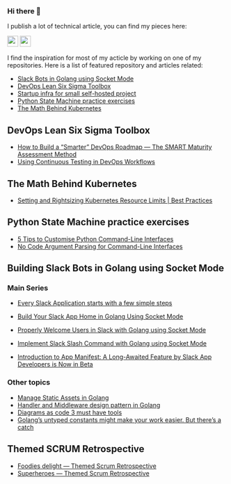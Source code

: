 ### Hi there 👋


I publish a lot of technical article, you can find my pieces here:

<p>
<a href="https://couedeloalexandre.medium.com/"><img src="https://img.shields.io/badge/medium-%2312100E.svg?&style=for-the-badge&logo=medium&logoColor=white" height=25></a> 
<a href="https://dev.to/xnok"><img src="https://img.shields.io/badge/DEV.TO-%230A0A0A.svg?&style=for-the-badge&logo=dev-dot-to&logoColor=white" height=25></a>
</p>

I find the inspiration for most of my acticle by working on one of my repositories. Here is a list of featured repository and articles related:

* [Slack Bots in Golang using Socket Mode](https://github.com/xNok/slack-go-demo-socketmode)
* [DevOps Lean Six Sigma Toolbox](https://github.com/xNok/devops-lean-6sigma-toolbox)
* [Startup infra for small self-hosted project](https://github.com/xNok/infra-bootstrap-tools)
* [Python State Machine practice exercises](https://github.com/xNok/pystatemachine)
* [The Math Behind Kubernetes](https://github.com/xNok/The-math-behind-kubernetes)

## DevOps Lean Six Sigma Toolbox

* [How to Build a “Smarter” DevOps Roadmap — The SMART Maturity Assessment Method](https://adevait.com/devops/smart-maturity-assessment)
* [Using Continuous Testing in DevOps Workflows](https://earthly.dev/blog/continuous-testing-in-devops/)

## The Math Behind Kubernetes

* [Setting and Rightsizing Kubernetes Resource Limits | Best Practices](https://www.containiq.com/post/setting-and-rightsizing-kubernetes-resource-limits)

## Python State Machine practice exercises

* [5 Tips to Customise Python Command-Line Interfaces](https://betterprogramming.pub/5-tips-to-customise-python-command-line-interfaces-691b0b39f610?sk=5ac5a76c740bd04f5881af8a485a68a0)
* [No Code Argument Parsing for Command-Line Interfaces](https://medium.com/codex/no-code-argument-parsing-for-command-line-interfaces-79b17a3813f2?sk=680439c5fc3269c513d6010dd4d5ba8e)

## Building Slack Bots in Golang using Socket Mode
 
### Main Series

* [Every Slack Application starts with a few simple steps](https://medium.com/geekculture/build-slack-application-in-golang-using-socket-mode-setting-up-57f454e63c0a?sk=03196a8c492a76cd7ef9a73628fe4524)
* [Build Your Slack App Home in Golang Using Socket Mode](https://betterprogramming.pub/build-a-slack-app-home-in-golang-using-socket-mode-aff7b855bb31?sk=b8b1f7f3c03972793b26bec02dc3d2cc)
* [Properly Welcome Users in Slack with Golang using Socket Mode](https://levelup.gitconnected.com/properly-welcome-users-in-slack-with-golang-using-socket-mode-9a206d30a34a?sk=24fb8c44c1128cc3ef366d51d4a48812)
* [Implement Slack Slash Command with Golang using Socket Mode](https://levelup.gitconnected.com/implement-slack-slash-command-in-golang-using-socket-mode-ac693e38148c?sk=33e90a65aded42cd4737ff6a137762cc)

* [Introduction to App Manifest: A Long-Awaited Feature by Slack App Developers is Now in Beta](https://levelup.gitconnected.com/introduction-to-app-manifest-a-long-awaited-feature-by-slack-app-developers-is-now-in-beta-fe35e8f914ee?sk=c89236c1d6804b138ae19675b8883079)

### Other topics

* [Manage Static Assets in Golang](https://couedeloalexandre.medium.com/manage-static-assets-with-embed-golang-1-16-75c89c3eea39?sk=d903d7b0532aff64243ef419346f804b)
* [Handler and Middleware design pattern in Golang](https://medium.com/codex/handler-and-middleware-design-pattern-in-golang-de23ec452fce?sk=0eed25a60858ad985ad22274505fb992)
* [Diagrams as code 3 must have tools](https://medium.com/geekculture/3-diagram-as-code-tools-that-combined-cover-all-your-needs-8f40f57d5cd8?sk=52fe49e20d7b3a37123d07b29b102696)
* [Golang’s untyped constants might make your work easier. But there’s a catch](https://betterprogramming.pub/stop-mixing-constants-with-the-type-string-in-golang-d3589d8ae84d?sk=455a5bb28fc70eae0c3b40013c0526dd)

## Themed SCRUM Retrospective

* [Foodies delight — Themed Scrum Retrospective](https://medium.com/agileinsider/foodies-delight-themed-scrum-retrospective-f40e0cffed1b?sk=81d18be55b6e7b8f9d1e1a1dbe1c8ab9)
* [Superheroes — Themed Scrum Retrospective](https://medium.com/agileinsider/superheros-themed-scrum-retrospective-ea988b4d14e1?sk=f868b8e58f94207b8bb1e1bad8bef40a)


<!--
**xNok/xNok** is a ✨ _special_ ✨ repository because its `README.md` (this file) appears on your GitHub profile.

Here are some ideas to get you started:

- 🔭 I’m currently working on ...
- 🌱 I’m currently learning ...
- 👯 I’m looking to collaborate on ...
- 🤔 I’m looking for help with ...
- 💬 Ask me about ...
- 📫 How to reach me: ...
- 😄 Pronouns: ...
- ⚡ Fun fact: ...
-->
